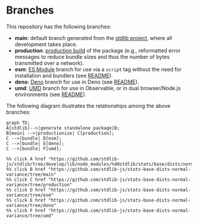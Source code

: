 <!--

@license Apache-2.0

Copyright (c) 2022 The Stdlib Authors.

Licensed under the Apache License, Version 2.0 (the "License");
you may not use this file except in compliance with the License.
You may obtain a copy of the License at

    http://www.apache.org/licenses/LICENSE-2.0

Unless required by applicable law or agreed to in writing, software
distributed under the License is distributed on an "AS IS" BASIS,
WITHOUT WARRANTIES OR CONDITIONS OF ANY KIND, either express or implied.
See the License for the specific language governing permissions and
limitations under the License.

-->

# Branches

This repository has the following branches:

-   **main**: default branch generated from the [stdlib project][stdlib-url], where all development takes place.
-   **production**: [production build][production-url] of the package (e.g., reformatted error messages to reduce bundle sizes and thus the number of bytes transmitted over a network).
-   **esm**: [ES Module][esm-url] branch for use via a `script` tag without the need for installation and bundlers (see [README][esm-readme]).
-   **deno**: [Deno][deno-url] branch for use in Deno (see [README][deno-readme]).
-   **umd**: [UMD][umd-url] branch for use in Observable, or in dual browser/Node.js environments (see [README][umd-readme]).

The following diagram illustrates the relationships among the above branches:

```mermaid
graph TD;
A[stdlib]-->|generate standalone package|B;
B[main] -->|productionize| C[production];
C -->|bundle| D[esm];
C -->|bundle| E[deno];
C -->|bundle| F[umd];

%% click A href "https://github.com/stdlib-js/stdlib/tree/develop/lib/node_modules/%40stdlib/stats/base/dists/normal/variance"
%% click B href "https://github.com/stdlib-js/stats-base-dists-normal-variance/tree/main"
%% click C href "https://github.com/stdlib-js/stats-base-dists-normal-variance/tree/production"
%% click D href "https://github.com/stdlib-js/stats-base-dists-normal-variance/tree/esm"
%% click E href "https://github.com/stdlib-js/stats-base-dists-normal-variance/tree/deno"
%% click F href "https://github.com/stdlib-js/stats-base-dists-normal-variance/tree/umd"
```

[stdlib-url]: https://github.com/stdlib-js/stdlib/tree/develop/lib/node_modules/%40stdlib/stats/base/dists/normal/variance
[production-url]: https://github.com/stdlib-js/stats-base-dists-normal-variance/tree/production
[deno-url]: https://github.com/stdlib-js/stats-base-dists-normal-variance/tree/deno
[deno-readme]: https://github.com/stdlib-js/stats-base-dists-normal-variance/blob/deno/README.md
[umd-url]: https://github.com/stdlib-js/stats-base-dists-normal-variance/tree/umd
[umd-readme]: https://github.com/stdlib-js/stats-base-dists-normal-variance/blob/umd/README.md
[esm-url]: https://github.com/stdlib-js/stats-base-dists-normal-variance/tree/esm
[esm-readme]: https://github.com/stdlib-js/stats-base-dists-normal-variance/blob/esm/README.md